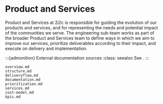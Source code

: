 # Product and Services

Product and Services at 2i2c is responsible for guiding the evolution of our products and services, and for representing the needs and potential impact of the communities we serve.
The engineering sub-team works as part of the broader Product and Services team to define ways in which we aim to improve our services, prioritize deliverables according to their impact, and execute on delivery and implementation.

:::{admonition} External documentation sources
:class: seealso
See [](#external-documentation).
:::

```{toctree}
overview.md
structure.md
deliveryflow.md
documentation.md
prioritization.md
services.md
cost-model.md
kpis.md
```
